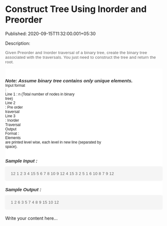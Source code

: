 # Construct Tree Using Inorder and Preorder

Published: 2020-09-15T11:32:00.001+05:30

Description: 
      <p><span style="background-color: white; color: #626262;
      font-family: Muli, sans-serif; font-size: 13px; letter-spacing: 0.3px;">Given Preorder and
      Inorder traversal of a binary tree, create the binary tree associated with the traversals. You
      just need to construct the tree and return the root.</span></p><div
      _ngcontent-umi-c259="" class="description" style="background-color: white; font-family: Muli,
      sans-serif; margin: 0px; padding: 30px 0px 0px;"><h5
      id="note-assume-binary-tree-contains-only-unique-elements" style="color: #2d2d2d; font-size:
      15px; margin: 0px; padding: 0px;">Note: Assume binary tree contains only unique
      elements.</h5><p style="margin: 0px; padding: 0px;"><code style="font-family:
      Muli, sans-serif; margin: 0px; padding: 0px;">Input format :</code></p><p
      style="margin: 0px; padding: 0px;"><code style="font-family: Muli, sans-serif; margin:
      0px; padding: 0px;">Line 1 : n (Total number of nodes in binary
      tree)</code></p><p style="margin: 0px; padding: 0px;"><code
      style="font-family: Muli, sans-serif; margin: 0px; padding: 0px;">Line 2 : Pre order
      traversal</code></p><p style="margin: 0px; padding: 0px;"><code
      style="font-family: Muli, sans-serif; margin: 0px; padding: 0px;">Line 3 : Inorder
      Traversal</code></p><p style="margin: 0px; padding: 0px;"><code
      style="font-family: Muli, sans-serif; margin: 0px; padding: 0px;">Output Format
      :</code></p><p style="margin: 0px; padding: 0px;"><code
      style="font-family: Muli, sans-serif; margin: 0px; padding: 0px;">Elements are printed
      level wise, each level in new line (separated by
      space).</code></p></div><div _ngcontent-umi-c259="" class="description"
      style="background-color: white; font-family: Muli, sans-serif; margin: 0px; padding: 30px 0px
      0px;"><h5 style="color: #2d2d2d; font-size: 15px; margin: 0px; padding: 0px;">Sample
      Input :</h5><pre style="background-color: whitesmoke; border-radius: 4px; box-shadow:
      rgba(0, 0, 0, 0.06) 0px 0px 4px 0px; font-family: Muli, sans-serif; font-weight: 600;
      margin-bottom: 20px; margin-top: 10px; max-width: 866px; overflow-x: hidden; padding: 15px
      18px; white-space: pre-wrap;"><code style="color: #626262; font-family: Muli,
      sans-serif; font-size: 13px; font-weight: 400; letter-spacing: 0.23px; margin: 0px; padding:
      0px;">12
      1 2 3 4 15 5 6 7 8 10 9 12
      4 15 3 2 5 1 6 10 8 7 9 12
      </code></pre><h5 style="color: #2d2d2d; font-size: 15px; margin: 0px; padding:
      0px;">Sample Output :</h5><pre style="background-color: whitesmoke; border-radius:
      4px; box-shadow: rgba(0, 0, 0, 0.06) 0px 0px 4px 0px; font-family: Muli, sans-serif;
      font-weight: 600; margin-bottom: 20px; margin-top: 10px; max-width: 866px; overflow-x: hidden;
      padding: 15px 18px; white-space: pre-wrap;"><code style="color: #626262; font-family:
      Muli, sans-serif; font-size: 13px; font-weight: 400; letter-spacing: 0.23px; margin: 0px;
      padding: 0px;">1
      2 6
      3 5 7
      4 8 9
      15 10 12</code></pre></div>
      <script
      src="https://gist.github.com/Svastikkka/4f81faf26963a6231ffd6708d2f5a226.js"></script>

Write your content here...